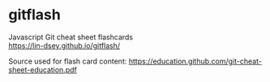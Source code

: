 # gitflash
Javascript Git cheat sheet flashcards<br>
https://lin-dsey.github.io/gitflash/

Source used for flash card content:
https://education.github.com/git-cheat-sheet-education.pdf


